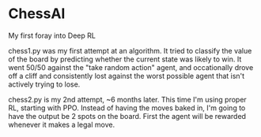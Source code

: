# ChessAI
My first foray into Deep RL


chess1.py was my first attempt at an algorithm. It tried to classify the value of the board by predicting whether the current state was likely to win. It went 50/50 against the "take random action" agent, and occationally drove off a cliff and consistently lost against the worst possible agent that isn't actively trying to lose. 

chess2.py is my 2nd attempt, ~6 months later. This time I'm using proper RL, starting with PPO. Instead of having the moves baked in, I'm going to have the output be 2 spots on the board. First the agent will be rewarded whenever it makes a legal move. 

